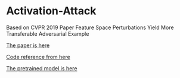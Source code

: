 # Activation-Attack
Based on CVPR 2019 Paper Feature Space Perturbations Yield More Transferable Adversarial Example
<p>
<a href="https://openaccess.thecvf.com/content_CVPR_2019/papers/Inkawhich_Feature_Space_Perturbations_Yield_More_Transferable_Adversarial_Examples_CVPR_2019_paper.pdf">
The paper is here</a></p>
 
<p><a href="https://github.com/QwQ2000/Activation-Attack-Pytorch">Code reference from here</a></p>
<p><a href="https://github.com/huyvnphan/PyTorch_CIFAR10">The pretrained model is here<p>
  

